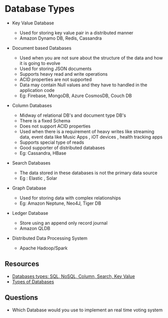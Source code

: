 # Database Types 

- Key Value Database 
    - Used for storing key value pair in a distributed manner
    - Amazon Dynamo DB, Redis, Cassandra

- Document based Databases 
    - Used when you are not sure about the structure of the data and how it is going to evolve
    - Used for storing JSON documents
    - Supports heavy read and write operations
    - ACID properties are not supported 
    - Data may contain Null values and they have to handled in the application code
    - Eg: Firebase, MongoDB, Azure CosmosDB, Couch DB

- Column Databases
    - Midway of relational DB's and document type DB's
    - There is a fixed Schema 
    - Does not support ACID properties 
    - Used when there is a requirement of heavy writes like streaming data, event data like Music Apps , iOT devices , health tracking apps 
    - Supports special type of reads
    - Good supporter of distributed databases 
    - Eg: Cassandra, HBase

- Search Databases 
    - The data stored in these databases is not the primary data source
    - Eg : Elastic , Solar

- Graph Database 
    - Used for storing data with complex relationships
    - Eg: Amazon Neptune, Neo4J, Tiger DB

- Ledger Database 
    - Store using an append only record journal
    - Amazon QLDB

- Distributed Data Processing System
    - Apache Hadoop/Spark




## Resources 

- [Databases types: SQL, NoSQL, Column, Search, Key Value ](https://www.youtube.com/watch?v=O_c7lzNbcKo&t=610s)
- [Types of Databases](https://www.bitdegree.org/tutorials/types-of-databases/)

## Questions 

- Which Database would you use to implement an real time voting system